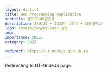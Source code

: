 ```yaml
---
layout: distill
title: Web Programming Application
subtitle: 웹프로그래밍응용
description: 259122 • 2023년 1학기 • 교통대학교
logo: assets/img/ut-logo.jpg
img:
importance: 20231
category: 2023

redirect: https://ut-nodejs.github.io
---
```


Redirecting to UT-NodeJS page.
